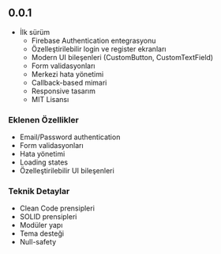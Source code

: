 ## 0.0.1

* İlk sürüm
  * Firebase Authentication entegrasyonu
  * Özelleştirilebilir login ve register ekranları
  * Modern UI bileşenleri (CustomButton, CustomTextField)
  * Form validasyonları
  * Merkezi hata yönetimi
  * Callback-based mimari
  * Responsive tasarım
  * MIT Lisansı

### Eklenen Özellikler
- Email/Password authentication
- Form validasyonları
- Hata yönetimi
- Loading states
- Özelleştirilebilir UI bileşenleri

### Teknik Detaylar
- Clean Code prensipleri
- SOLID prensipleri
- Modüler yapı
- Tema desteği
- Null-safety
